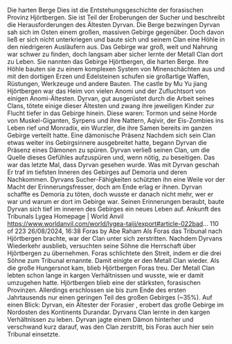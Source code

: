Die harten Berge
Dies ist die Entstehungsgeschichte der forasischen Provinz Hjörtbergen. Sie ist Teil der Eroberungen der Sucher und beschreibt die Herausforderungen des Ältesten Dyrvan.
Die Berge bezwingen
Dyrvan sah sich im Osten einem großen, massiven Gebirge gegenüber. Doch davon ließ er sich nicht unterkriegen und baute sich und seinem Clan eine Höhle in den niedrigeren Ausläufern aus.
Das Gebirge war groß, weit und Nahrung war schwer zu finden, doch langsam aber sicher lernte der Metall Clan dort zu Leben. Sie nannten das Gebirge Hjörtbergen, die harten Berge. Ihre Höhle bauten sie zu einem komplexen System von Minenschächten aus und
mit den dortigen Erzen und Edelsteinen schufen sie großartige Waffen, Rüstungen, Werkzeuge und andere Bauten.
The castle by Mu Yu jiang
Hjörtbergen war das Heim von vielen Anomi und der Zufluchtsort von einigen Anomi-Ältesten. Dyrvan, gut ausgerüstet durch die Arbeit seines Clans, tötete einige dieser Ältesten und zwang ihre jeweiligen Kinder zur Flucht tiefer in das Gebirge hinein. Diese
waren:
Tormon und seine Horde von Muskel-Giganten,
Syrpens und ihre Nattern,
Aqivir, der Eis-Zombies ins Leben rief und
Monradix, ein Wurzler, die ihre Samen bereits im ganzen Gebirge verteilt hatte.
Eine dämonische Präsenz
Nachdem sich sein Clan etwas weiter ins Gebirgsinnere ausgebreitet hatte, begann Dyrvan die Präsenz eines Dämonen zu spüren. Dyrvan verließ seinen Clan, um die Quelle dieses Gefühles aufzuspüren und, wenn nötig, zu beseitigen. Das war das letzte Mal, dass
Dyrvan gesehen wurde.
Was mit Dyrvan geschah
Er traf im tiefsten Inneren des Gebirges auf Demoria und deren Nachkommen. Dyrvans Sucher-Fähigkeiten schützten ihn eine Weile vor der Macht der Erinnerungsfresser, doch am Ende erlag er ihnen. Dyrvan schaffte es Demoria zu töten, doch wusste er danach
nicht mehr, wer er war und warum er dort im Gebirge war. Seinen Erinnerungen beraubt, baute Dyrvan sich tief im inneren des Gebirges ein neues Leben auf.
Ankunft des Tribunals
Lygea Homepage | World Anvil https://www.worldanvil.com/world/lygea-taijj/export#article-022bad...
110 of 223 26/08/2024, 16:38
Foras by Abe Raham
Als Foras das Tribunal nach Hjörtbergen brachte, war der Clan unter sich zerstritten. Nachdem Dyrvans Wiederkehr ausblieb, versuchten seine Söhne die Herrschaft über Hjörtbergen zu übernehmen. Foras schlichtete den Streit, indem er die drei Söhne zum
Tribunal ernannte. Damit einigte er den Metall Clan wieder.
Als die große Hungersnot kam, blieb Hjörtbergen Foras treu. Der Metall Clan lebten schon lange in kargen Verhältnissen und wusste, wie er damit umzugehen hatte. Hjörtbergen blieb eine der stärksten, forasischen Provinzen. Allerdings erschlossen sie bis zum
Ende des ersten Jahrtausends nur einen geringen Teil des großen Gebirges (~35%).
Auf einen Blick:
Dyrvan, ein Ältester der Forasier , erobert das große Gebirge im Nordosten des Kontinents Durandar. Dyrvans Clan lernte in den kargen Verhältnissen zu leben. Dyrvan jagte einem Dämon hinterher und verschwand kurz darauf, was den Clan zerstritt, bis Foras
auch hier sein Tribunal einsetzte.